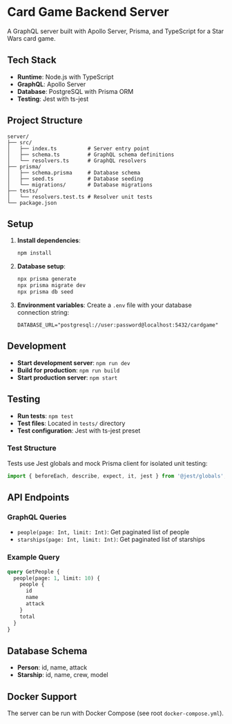 # Card Game Backend Server

A GraphQL server built with Apollo Server, Prisma, and TypeScript for a Star Wars card game.

## Tech Stack

- **Runtime**: Node.js with TypeScript
- **GraphQL**: Apollo Server
- **Database**: PostgreSQL with Prisma ORM
- **Testing**: Jest with ts-jest

## Project Structure

```
server/
├── src/
│   ├── index.ts          # Server entry point
│   ├── schema.ts         # GraphQL schema definitions
│   └── resolvers.ts      # GraphQL resolvers
├── prisma/
│   ├── schema.prisma     # Database schema
│   ├── seed.ts           # Database seeding
│   └── migrations/       # Database migrations
├── tests/
│   └── resolvers.test.ts # Resolver unit tests
└── package.json
```

## Setup

1. **Install dependencies**:
   ```bash
   npm install
   ```

2. **Database setup**:
   ```bash
   npx prisma generate
   npx prisma migrate dev
   npx prisma db seed
   ```

3. **Environment variables**:
   Create a `.env` file with your database connection string:
   ```
   DATABASE_URL="postgresql://user:password@localhost:5432/cardgame"
   ```

## Development

- **Start development server**: `npm run dev`
- **Build for production**: `npm run build`
- **Start production server**: `npm start`

## Testing

- **Run tests**: `npm test`
- **Test files**: Located in `tests/` directory
- **Test configuration**: Jest with ts-jest preset

### Test Structure

Tests use Jest globals and mock Prisma client for isolated unit testing:

```typescript
import { beforeEach, describe, expect, it, jest } from '@jest/globals';
```

## API Endpoints

### GraphQL Queries

- `people(page: Int, limit: Int)`: Get paginated list of people
- `starships(page: Int, limit: Int)`: Get paginated list of starships

### Example Query

```graphql
query GetPeople {
  people(page: 1, limit: 10) {
    people {
      id
      name
      attack
    }
    total
  }
}
```

## Database Schema

- **Person**: id, name, attack
- **Starship**: id, name, crew, model

## Docker Support

The server can be run with Docker Compose (see root `docker-compose.yml`).

